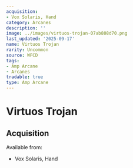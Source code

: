```yaml
---
acquisition:
- Vox Solaris, Hand
category: Arcanes
description: ''
image: ../images/virtuos-trojan-07ab808d70.png
last_updated: '2025-09-17'
name: Virtuos Trojan
rarity: Uncommon
source: WFCD
tags:
- Amp Arcane
- Arcanes
tradable: true
type: Amp Arcane
---
```


# Virtuos Trojan

## Acquisition

Available from:
- Vox Solaris, Hand


